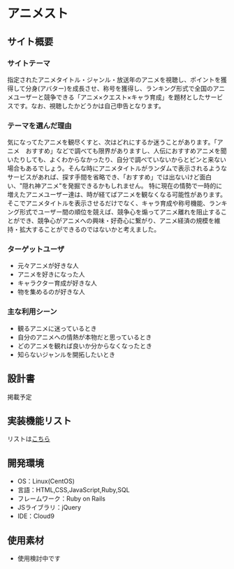 
# アニメスト

## サイト概要
### サイトテーマ
指定されたアニメタイトル・ジャンル・放送年のアニメを視聴し、ポイントを獲得して分身(アバター)を成長させ、称号を獲得し、ランキング形式で全国のアニメユーザーと競争できる「アニメ×クエスト×キャラ育成」を題材としたサービスです。なお、視聴したかどうかは自己申告となります。

### テーマを選んだ理由
気になってたアニメを観尽くすと、次はどれにするか迷うことがあります。「アニメ　おすすめ」などで調べても限界がありますし、人伝におすすめアニメを聞いたりしても、よくわからなかったり、自分で調べていないからとピンと来ない場合もあるでしょう。そんな時にアニメタイトルがランダムで表示されるようなサービスがあれば、探す手間を省略でき、「おすすめ」では出ないけど面白い、"隠れ神アニメ"を発掘できるかもしれません。
特に現在の情勢で一時的に増えたアニメユーザー達は、時が経てばアニメを観なくなる可能性があります。そこでアニメタイトルを表示させるだけでなく、キャラ育成や称号機能、ランキング形式でユーザー間の順位を競えば、競争心を煽ってアニメ離れを阻止することができ、競争心がアニメへの興味・好奇心に繋がり、アニメ経済の規模を維持・拡大することができるのではないかと考えました。

### ターゲットユーザ

 - 元々アニメが好きな人
 - アニメを好きになった人
 - キャラクター育成が好きな人
 - 物を集めるのが好きな人

### 主な利用シーン

 - 観るアニメに迷っているとき
 - 自分のアニメへの情熱が本物だと思っているとき
 - どのアニメを観れば良いか分からなくなったとき
 - 知らないジャンルを開拓したいとき

## 設計書
掲載予定

## 実装機能リスト
リストは[こちら](https://docs.google.com/spreadsheets/d/1ui7cRQsYLrmJbussVq6b6Je69bkcSeMT1m5BW7IoXXw/edit?usp=sharing)

## 開発環境
- OS：Linux(CentOS)
- 言語：HTML,CSS,JavaScript,Ruby,SQL
- フレームワーク：Ruby on Rails
- JSライブラリ：jQuery
- IDE：Cloud9

## 使用素材
- 使用検討中です
